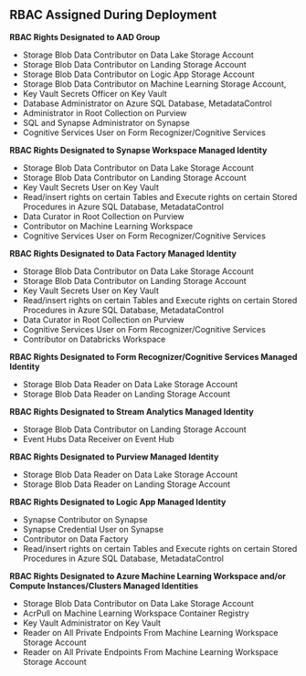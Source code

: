 ## RBAC Assigned During Deployment

**RBAC Rights Designated to AAD Group**

* Storage Blob Data Contributor on Data Lake Storage Account
* Storage Blob Data Contributor on Landing Storage Account
* Storage Blob Data Contributor on Logic App Storage Account
* Storage Blob Data Contributor on Machine Learning Storage Account,
* Key Vault Secrets Officer on Key Vault
* Database Administrator on Azure SQL Database, MetadataControl
* Administrator in Root Collection on Purview
* SQL and Synapse Administrator on Synapse
* Cognitive Services User on Form Recognizer/Cognitive Services
 

**RBAC Rights Designated to Synapse Workspace Managed Identity**

* Storage Blob Data Contributor on Data Lake Storage Account
* Storage Blob Data Contributor on Landing Storage Account
* Key Vault Secrets User on Key Vault
* Read/insert rights on certain Tables and Execute rights on certain Stored Procedures in Azure SQL Database, MetadataControl
* Data Curator in Root Collection on Purview
* Contributor on Machine Learning Workspace
* Cognitive Services User on Form Recognizer/Cognitive Services
 

**RBAC Rights Designated to Data Factory Managed Identity**

* Storage Blob Data Contributor on Data Lake Storage Account
* Storage Blob Data Contributor on Landing Storage Account
* Key Vault Secrets User on Key Vault
* Read/insert rights on certain Tables and Execute rights on certain Stored Procedures in Azure SQL Database, MetadataControl
* Data Curator in Root Collection on Purview
* Cognitive Services User on Form Recognizer/Cognitive Services
* Contributor on Databricks Workspace

**RBAC Rights Designated to Form Recognizer/Cognitive Services Managed Identity**

* Storage Blob Data Reader on Data Lake Storage Account
* Storage Blob Data Reader on Landing Storage Account
 
**RBAC Rights Designated to Stream Analytics Managed Identity**

* Storage Blob Data Contributor on Landing Storage Account
* Event Hubs Data Receiver on Event Hub
 
**RBAC Rights Designated to Purview Managed Identity**

* Storage Blob Data Reader on Data Lake Storage Account
* Storage Blob Data Reader on Landing Storage Account
 
**RBAC Rights Designated to Logic App Managed Identity**

* Synapse Contributor on Synapse
* Synapse Credential User on Synapse
* Contributor on Data Factory
* Read/insert rights on certain Tables and Execute rights on certain Stored Procedures in Azure SQL Database, MetadataControl

**RBAC Rights Designated to Azure Machine Learning Workspace and/or Compute Instances/Clusters Managed Identities**

* Storage Blob Data Contributor on Data Lake Storage Account
* AcrPull on Machine Learning Workspace Container Registry
* Key Vault Administrator on Key Vault
* Reader on All Private Endpoints From Machine Learning Workspace Storage Account
* Reader on All Private Endpoints From Machine Learning Workspace Storage Account